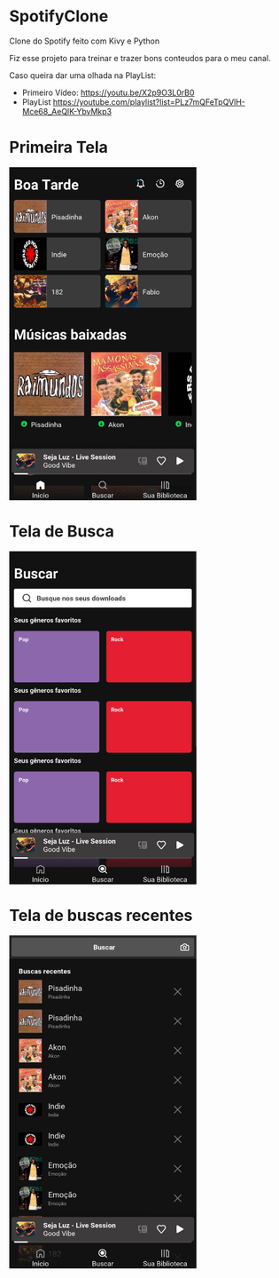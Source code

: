 # SpotifyClone
Clone do Spotify feito com Kivy e Python

Fiz esse projeto para treinar e trazer bons conteudos para o meu canal.

Caso queira dar uma olhada na PlayList:
 - Primeiro Vídeo: https://youtu.be/X2p9O3L0rB0
 - PlayList https://youtube.com/playlist?list=PLz7mQFeTpQVlH-Mce68_AeQlK-YbvMkp3

# Primeira Tela
<img src="examples/1.jpg" align="center" height="600">

# Tela de Busca
<img src="examples/2.jpg" align="center" height="600">

# Tela de buscas recentes
<img src="examples/3.jpg" align="center" height="600">
